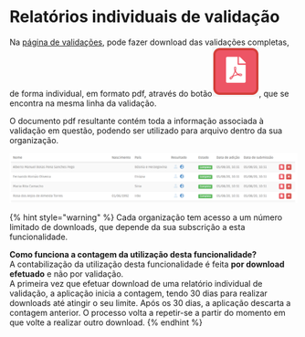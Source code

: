 # Relatórios individuais de validação

Na [página de validações](./), pode fazer download das validações completas, de forma individual, em formato pdf, através do botão<img src="../../.gitbook/assets/image (19).png" alt="" data-size="line">, que se encontra na mesma linha da validação.

O documento pdf resultante contém toda a informação associada à validação em questão, podendo ser utilizado para arquivo dentro da sua organização.&#x20;

![](<../../.gitbook/assets/image (18).png>)

{% hint style="warning" %}
Cada organização tem acesso a um número limitado de downloads, que depende da sua subscrição a esta funcionalidade.

**Como funciona a contagem da utilização desta funcionalidade?**\
A contabilização da utilização desta funcionalidade é feita **por download efetuado** e não por validação.\
A primeira vez que efetuar download de uma relatório individual de validação, a aplicação inicia a contagem, tendo 30 dias para realizar downloads até atingir o seu limite. Após os 30 dias, a aplicação descarta a contagem anterior. O processo volta a repetir-se a partir do momento em que volte a realizar outro download. &#x20;
{% endhint %}

&#x20;

##
